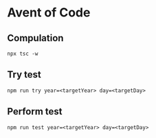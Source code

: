 # Avent of Code

## Compulation

    npx tsc -w

## Try test

    npm run try year=<targetYear> day=<targetDay>

## Perform test

    npm run test year=<targetYear> day=<targetDay>